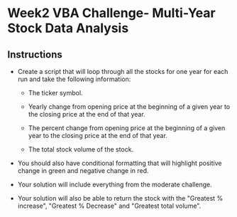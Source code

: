 # Week2 VBA Challenge- Multi-Year Stock Data Analysis
## Instructions

* Create a script that will loop through all the stocks for one year for each run and take the following information:

  * The ticker symbol.

  * Yearly change from opening price at the beginning of a given year to the closing price at the end of that year.

  * The percent change from opening price at the beginning of a given year to the closing price at the end of that year.

  * The total stock volume of the stock.

* You should also have conditional formatting that will highlight positive change in green and negative change in red.

* Your solution will include everything from the moderate challenge.

* Your solution will also be able to return the stock with the "Greatest % increase", "Greatest % Decrease" and "Greatest total volume".

